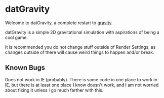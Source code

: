 datGravity
==========

Welcome to datGravity, a complete restart to [gravity](http://github.com/Guard13007/gravity).

datGravity is a simple 2D gravitational simulation with aspirations of being a
cool game.

It is recommended you do not change stuff outside of Render Settings, as changes
outside of there will cause weird things to happen and/or break.

Known Bugs
----------

Does not work in IE (probably). There is some code in one place to work in IE,
but there is at least one place I know doesn't work, and I am not worried about
fixing it unless I go much farther with this.
